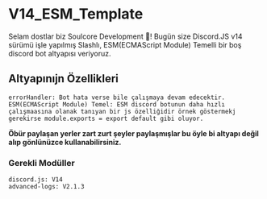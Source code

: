 # V14_ESM_Template
Selam dostlar biz Soulcore Development 👋! Bugün size Discord.JS v14 sürümü işle yapılmış Slashlı, ESM(ECMAScript Module) Temelli bir boş discord bot altyapısı veriyoruz.

## Altyapınıjn Özellikleri
```
errorHandler: Bot hata verse bile çalışmaya devam edecektir.
ESM(ECMAScript Module) Temel: ESM discord botunun daha hızlı çalışmaasına olanak tanıyan bir js özelliğidir örnek göstermekj gerekirse module.exports = export default gibi oluyor.
```
**Öbür paylaşan yerler zart zurt şeyler paylaşmışlar bu öyle bi altyapı değil alıp gönlünüzce kullanabilirsiniz.**

### Gerekli Modüller
```
discord.js: V14
advanced-logs: V2.1.3
```
